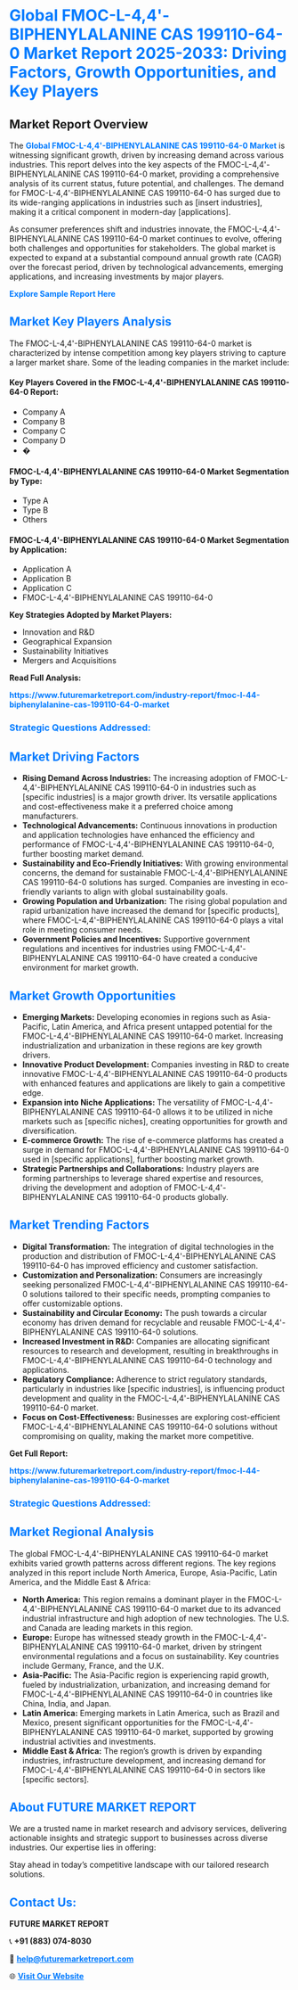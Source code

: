 <h1 style="color: #007BFF;">Global FMOC-L-4,4'-BIPHENYLALANINE CAS 199110-64-0 Market Report 2025-2033: Driving Factors, Growth Opportunities, and Key Players</h1>

<section id="overview">
<h2>Market Report Overview</h2>
<p>The <a href="https://www.futuremarketreport.com/industry-report/fmoc-l-44-biphenylalanine-cas-199110-64-0-market" style="color: #007BFF; text-decoration: none;"><strong>Global FMOC-L-4,4'-BIPHENYLALANINE CAS 199110-64-0 Market</strong></a> is witnessing significant growth, driven by increasing demand across various industries. This report delves into the key aspects of the FMOC-L-4,4'-BIPHENYLALANINE CAS 199110-64-0 market, providing a comprehensive analysis of its current status, future potential, and challenges. The demand for FMOC-L-4,4'-BIPHENYLALANINE CAS 199110-64-0 has surged due to its wide-ranging applications in industries such as [insert industries], making it a critical component in modern-day [applications].</p>
<p>As consumer preferences shift and industries innovate, the FMOC-L-4,4'-BIPHENYLALANINE CAS 199110-64-0 market continues to evolve, offering both challenges and opportunities for stakeholders. The global market is expected to expand at a substantial compound annual growth rate (CAGR) over the forecast period, driven by technological advancements, emerging applications, and increasing investments by major players.</p>
</section>

<section id="overview">
<p><a href="https://www.futuremarketreport.com/request-sample/reportId=116327" style="color: #007BFF; text-decoration: none;"><strong>Explore Sample Report Here</strong></a></p>
</section>

<section id="key-players">
<h2 style="color: #007BFF;">Market Key Players Analysis</h2>
<p>The FMOC-L-4,4'-BIPHENYLALANINE CAS 199110-64-0 market is characterized by intense competition among key players striving to capture a larger market share. Some of the leading companies in the market include:</p>
<h4>Key Players Covered in the FMOC-L-4,4'-BIPHENYLALANINE CAS 199110-64-0 Report:</h4>
<ul><li>Company A</li><li>Company B</li><li>Company C</li><li>Company D</li><li>�</li></ul>
<h4>FMOC-L-4,4'-BIPHENYLALANINE CAS 199110-64-0 Market Segmentation by Type:</h4>
<ul><li>Type A</li><li>Type B</li><li>Others</li></ul>

<h4>FMOC-L-4,4'-BIPHENYLALANINE CAS 199110-64-0 Market Segmentation by Application:</h4>
<ul><li>Application A</li><li>Application B</li><li>Application C</li><li>FMOC-L-4,4&#039;-BIPHENYLALANINE CAS 199110-64-0</li></ul>
<p><strong>Key Strategies Adopted by Market Players:</strong></p>
<ul>
<li>Innovation and R&D</li>
<li>Geographical Expansion</li>
<li>Sustainability Initiatives</li>
<li>Mergers and Acquisitions</li>
</ul>
</section>

<section>
<p><strong>Read Full Analysis: </strong></p><a href="https://www.futuremarketreport.com/industry-report/fmoc-l-44-biphenylalanine-cas-199110-64-0-market" style="color: #007BFF; text-decoration: none;"><strong>https://www.futuremarketreport.com/industry-report/fmoc-l-44-biphenylalanine-cas-199110-64-0-market</strong></a>
<h3 style="color: #007BFF;">Strategic Questions Addressed:</h3>
</section>

<section id="driving-factors">
<h2 style="color: #007BFF;">Market Driving Factors</h2>
<ul>
<li><strong>Rising Demand Across Industries:</strong> The increasing adoption of FMOC-L-4,4'-BIPHENYLALANINE CAS 199110-64-0 in industries such as [specific industries] is a major growth driver. Its versatile applications and cost-effectiveness make it a preferred choice among manufacturers.</li>
<li><strong>Technological Advancements:</strong> Continuous innovations in production and application technologies have enhanced the efficiency and performance of FMOC-L-4,4'-BIPHENYLALANINE CAS 199110-64-0, further boosting market demand.</li>
<li><strong>Sustainability and Eco-Friendly Initiatives:</strong> With growing environmental concerns, the demand for sustainable FMOC-L-4,4'-BIPHENYLALANINE CAS 199110-64-0 solutions has surged. Companies are investing in eco-friendly variants to align with global sustainability goals.</li>
<li><strong>Growing Population and Urbanization:</strong> The rising global population and rapid urbanization have increased the demand for [specific products], where FMOC-L-4,4'-BIPHENYLALANINE CAS 199110-64-0 plays a vital role in meeting consumer needs.</li>
<li><strong>Government Policies and Incentives:</strong> Supportive government regulations and incentives for industries using FMOC-L-4,4'-BIPHENYLALANINE CAS 199110-64-0 have created a conducive environment for market growth.</li>
</ul>
</section>

<section id="growth-opportunities">
<h2 style="color: #007BFF;">Market Growth Opportunities</h2>
<ul>
<li><strong>Emerging Markets:</strong> Developing economies in regions such as Asia-Pacific, Latin America, and Africa present untapped potential for the FMOC-L-4,4'-BIPHENYLALANINE CAS 199110-64-0 market. Increasing industrialization and urbanization in these regions are key growth drivers.</li>
<li><strong>Innovative Product Development:</strong> Companies investing in R&D to create innovative FMOC-L-4,4'-BIPHENYLALANINE CAS 199110-64-0 products with enhanced features and applications are likely to gain a competitive edge.</li>
<li><strong>Expansion into Niche Applications:</strong> The versatility of FMOC-L-4,4'-BIPHENYLALANINE CAS 199110-64-0 allows it to be utilized in niche markets such as [specific niches], creating opportunities for growth and diversification.</li>
<li><strong>E-commerce Growth:</strong> The rise of e-commerce platforms has created a surge in demand for FMOC-L-4,4'-BIPHENYLALANINE CAS 199110-64-0 used in [specific applications], further boosting market growth.</li>
<li><strong>Strategic Partnerships and Collaborations:</strong> Industry players are forming partnerships to leverage shared expertise and resources, driving the development and adoption of FMOC-L-4,4'-BIPHENYLALANINE CAS 199110-64-0 products globally.</li>
</ul>
</section>

<section id="trending-factors">
<h2 style="color: #007BFF;">Market Trending Factors</h2>
<ul>
<li><strong>Digital Transformation:</strong> The integration of digital technologies in the production and distribution of FMOC-L-4,4'-BIPHENYLALANINE CAS 199110-64-0 has improved efficiency and customer satisfaction.</li>
<li><strong>Customization and Personalization:</strong> Consumers are increasingly seeking personalized FMOC-L-4,4'-BIPHENYLALANINE CAS 199110-64-0 solutions tailored to their specific needs, prompting companies to offer customizable options.</li>
<li><strong>Sustainability and Circular Economy:</strong> The push towards a circular economy has driven demand for recyclable and reusable FMOC-L-4,4'-BIPHENYLALANINE CAS 199110-64-0 solutions.</li>
<li><strong>Increased Investment in R&D:</strong> Companies are allocating significant resources to research and development, resulting in breakthroughs in FMOC-L-4,4'-BIPHENYLALANINE CAS 199110-64-0 technology and applications.</li>
<li><strong>Regulatory Compliance:</strong> Adherence to strict regulatory standards, particularly in industries like [specific industries], is influencing product development and quality in the FMOC-L-4,4'-BIPHENYLALANINE CAS 199110-64-0 market.</li>
<li><strong>Focus on Cost-Effectiveness:</strong> Businesses are exploring cost-efficient FMOC-L-4,4'-BIPHENYLALANINE CAS 199110-64-0 solutions without compromising on quality, making the market more competitive.</li>
</ul>
</section>

<section>
<p><strong>Get Full Report: </strong></p><a href="https://www.futuremarketreport.com/industry-report/fmoc-l-44-biphenylalanine-cas-199110-64-0-market" style="color: #007BFF; text-decoration: none;"><strong>https://www.futuremarketreport.com/industry-report/fmoc-l-44-biphenylalanine-cas-199110-64-0-market</strong></a>
<h3 style="color: #007BFF;">Strategic Questions Addressed:</h3>
</section>


<section id="regional-analysis">
<h2 style="color: #007BFF;">Market Regional Analysis</h2>
<p>The global FMOC-L-4,4'-BIPHENYLALANINE CAS 199110-64-0 market exhibits varied growth patterns across different regions. The key regions analyzed in this report include North America, Europe, Asia-Pacific, Latin America, and the Middle East & Africa:</p>
<ul>
<li><strong>North America:</strong> This region remains a dominant player in the FMOC-L-4,4'-BIPHENYLALANINE CAS 199110-64-0 market due to its advanced industrial infrastructure and high adoption of new technologies. The U.S. and Canada are leading markets in this region.</li>
<li><strong>Europe:</strong> Europe has witnessed steady growth in the FMOC-L-4,4'-BIPHENYLALANINE CAS 199110-64-0 market, driven by stringent environmental regulations and a focus on sustainability. Key countries include Germany, France, and the U.K.</li>
<li><strong>Asia-Pacific:</strong> The Asia-Pacific region is experiencing rapid growth, fueled by industrialization, urbanization, and increasing demand for FMOC-L-4,4'-BIPHENYLALANINE CAS 199110-64-0 in countries like China, India, and Japan.</li>
<li><strong>Latin America:</strong> Emerging markets in Latin America, such as Brazil and Mexico, present significant opportunities for the FMOC-L-4,4'-BIPHENYLALANINE CAS 199110-64-0 market, supported by growing industrial activities and investments.</li>
<li><strong>Middle East & Africa:</strong> The region’s growth is driven by expanding industries, infrastructure development, and increasing demand for FMOC-L-4,4'-BIPHENYLALANINE CAS 199110-64-0 in sectors like [specific sectors].</li>
</ul>
</section>

<footer>
<h2 style="color: #007BFF;">About FUTURE MARKET REPORT</h2>
<p>We are a trusted name in market research and advisory services, delivering actionable insights and strategic support to businesses across diverse industries. Our expertise lies in offering:</p>

<p>Stay ahead in today’s competitive landscape with our tailored research solutions.</p>

<h2 style="color: #007BFF;">Contact Us:</h2>
<p><strong>FUTURE MARKET REPORT</strong></p>
<p>📞 <strong>+91 (883) 074-8030</strong></p>
<p>📧 <strong><a href="mailto:help@futuremarketreport.com" style="color: #007BFF;">help@futuremarketreport.com</a></strong></p>
<p>🌐 <strong><a href="https://www.futuremarketreport.com/" style="color: #007BFF;">Visit Our Website</a></strong></p>
</footer>